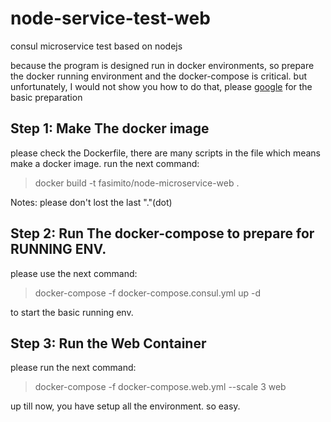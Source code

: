 # node-service-test-web

consul microservice test based on nodejs

because the program is designed  run in docker environments, so prepare the docker running 
environment and the  docker-compose is critical.
but unfortunately, I would not show you how to do that, please <a href="www.google.com">google</a> for the basic preparation
## Step 1: Make The docker image
please check the Dockerfile, there are many scripts in the file which means make a docker image. run the next command:
>docker build -t fasimito/node-microservice-web .

Notes: please don't lost the last "."(dot)

## Step 2: Run The docker-compose to prepare for RUNNING ENV.

please use the next command:

>docker-compose -f docker-compose.consul.yml up -d

to start the basic running env.

## Step 3: Run the Web Container

please run the next command:

>docker-compose -f docker-compose.web.yml --scale 3 web

up till now, you have setup all the environment. so easy.